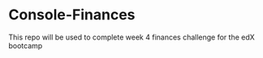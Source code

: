 # Console-Finances
This repo will be used to complete week 4 finances challenge for the edX bootcamp
